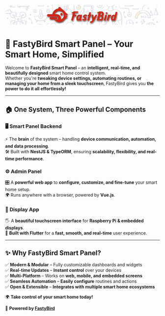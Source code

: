 <p align="center">
  <img src="https://github.com/fastybird/.github/blob/main/assets/repo_title.png?raw=true" alt="FastyBird"/>
</p>

# 🌟 FastyBird Smart Panel – Your Smart Home, Simplified  

Welcome to **FastyBird Smart Panel** – an **intelligent, real-time, and beautifully designed** smart home control system.  
Whether you're **tweaking device settings, automating routines, or managing your home from a sleek touchscreen**, FastyBird gives you **the power to do it all effortlessly!**

---

## 🏠 **One System, Three Powerful Components**

### 🖥️ **Smart Panel Backend**
⚡ The **brain** of the system – handling **device communication, automation, and data processing**.  
🛠️ Built with **NestJS & TypeORM**, ensuring **scalability, flexibility, and real-time performance**.

### ⚙️ **Admin Panel**
🎛️ A **powerful web app** to **configure, customize, and fine-tune** your smart home setup.  
🌍 Runs anywhere with a browser, powered by **Vue.js**.

### 📱 **Display App**
🖐️ A **beautiful touchscreen interface** for **Raspberry Pi & embedded displays**.  
🚀 **Built with Flutter** for a **fast, smooth, and real-time** user experience.

---

## ✨ **Why FastyBird Smart Panel?**
✅ **Modern & Modular** – Fully customizable dashboards and widgets  
✅ **Real-time Updates** – **Instant control** over your devices  
✅ **Multi-Platform** – Works on **web, mobile, and embedded screens**  
✅ **Seamless Automation** – **Easily configure** routines and actions  
✅ **Open & Extensible** – **Integrates with multiple smart home ecosystems**

🌍 **Take control of your smart home today!**

🚀 **Powered by [FastyBird](https://fastybird.com)**
